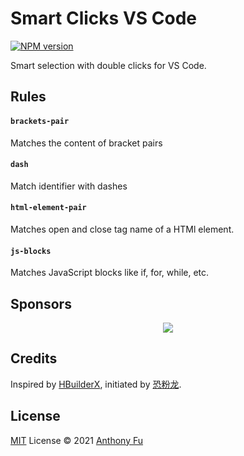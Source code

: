 # Smart Clicks VS Code

[![NPM version](https://img.shields.io/npm/v/vscode-smart-clicks?color=a1b858&label=)](https://www.npmjs.com/package/vscode-smart-clicks)

Smart selection with double clicks for VS Code.

## Rules

<!-- Generated from JSDocs, do not modify it directly -->
<!--rules-->
#### `brackets-pair`

Matches the content of bracket pairs

#### `dash`

Match identifier with dashes

#### `html-element-pair`

Matches open and close tag name of a HTMl element.

#### `js-blocks`

Matches JavaScript blocks like if, for, while, etc.
<!--rules-->

## Sponsors

<p align="center">
  <a href="https://cdn.jsdelivr.net/gh/antfu/static/sponsors.svg">
    <img src='https://cdn.jsdelivr.net/gh/antfu/static/sponsors.png'/>
  </a>
</p>

## Credits

Inspired by [HBuilderX](https://www.dcloud.io/hbuilderx.html), initiated by [恐粉龙](https://space.bilibili.com/432190144).

## License

[MIT](./LICENSE) License © 2021 [Anthony Fu](https://github.com/antfu)

